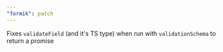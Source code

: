 ```yaml
---
"formik": patch
---
```


Fixes `validateField` (and it's TS type) when run with `validationSchema` to return a promise
